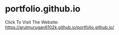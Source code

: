 # portfolio.github.io
Click To Visit The Website:
https://arulmurugan6102k.github.io/portfolio.github.io/
